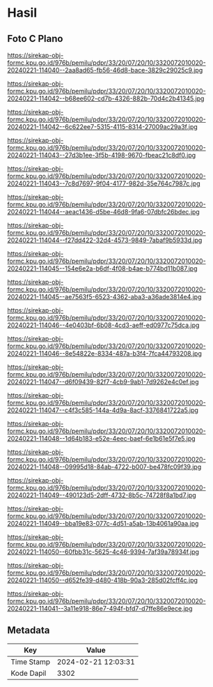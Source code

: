 # Hasil

## Foto C Plano

https://sirekap-obj-formc.kpu.go.id/976b/pemilu/pdpr/33/20/07/20/10/3320072010020-20240221-114040--2aa8ad65-fb56-46d8-bace-3829c29025c9.jpg

https://sirekap-obj-formc.kpu.go.id/976b/pemilu/pdpr/33/20/07/20/10/3320072010020-20240221-114042--b68ee602-cd7b-4326-882b-70d4c2b41345.jpg

https://sirekap-obj-formc.kpu.go.id/976b/pemilu/pdpr/33/20/07/20/10/3320072010020-20240221-114042--6c622ee7-5315-4115-8314-27009ac29a3f.jpg

https://sirekap-obj-formc.kpu.go.id/976b/pemilu/pdpr/33/20/07/20/10/3320072010020-20240221-114043--27d3b1ee-3f5b-4198-9670-fbeac21c8df0.jpg

https://sirekap-obj-formc.kpu.go.id/976b/pemilu/pdpr/33/20/07/20/10/3320072010020-20240221-114043--7c8d7697-9f04-4177-982d-35e764c7987c.jpg

https://sirekap-obj-formc.kpu.go.id/976b/pemilu/pdpr/33/20/07/20/10/3320072010020-20240221-114044--aeac1436-d5be-46d8-9fa6-07dbfc26bdec.jpg

https://sirekap-obj-formc.kpu.go.id/976b/pemilu/pdpr/33/20/07/20/10/3320072010020-20240221-114044--f27dd422-32d4-4573-9849-7abaf9b5933d.jpg

https://sirekap-obj-formc.kpu.go.id/976b/pemilu/pdpr/33/20/07/20/10/3320072010020-20240221-114045--154e6e2a-b6df-4f08-b4ae-b774bd11b087.jpg

https://sirekap-obj-formc.kpu.go.id/976b/pemilu/pdpr/33/20/07/20/10/3320072010020-20240221-114045--ae7563f5-6523-4362-aba3-a36ade3814e4.jpg

https://sirekap-obj-formc.kpu.go.id/976b/pemilu/pdpr/33/20/07/20/10/3320072010020-20240221-114046--4e0403bf-6b08-4cd3-aeff-ed0977c75dca.jpg

https://sirekap-obj-formc.kpu.go.id/976b/pemilu/pdpr/33/20/07/20/10/3320072010020-20240221-114046--8e54822e-8334-487a-b3f4-7fca44793208.jpg

https://sirekap-obj-formc.kpu.go.id/976b/pemilu/pdpr/33/20/07/20/10/3320072010020-20240221-114047--d6f09439-82f7-4cb9-9ab1-7d9262e4c0ef.jpg

https://sirekap-obj-formc.kpu.go.id/976b/pemilu/pdpr/33/20/07/20/10/3320072010020-20240221-114047--c4f3c585-144a-4d9a-8acf-3376841722a5.jpg

https://sirekap-obj-formc.kpu.go.id/976b/pemilu/pdpr/33/20/07/20/10/3320072010020-20240221-114048--1d64b183-e52e-4eec-baef-6e1b61e5f7e5.jpg

https://sirekap-obj-formc.kpu.go.id/976b/pemilu/pdpr/33/20/07/20/10/3320072010020-20240221-114048--09995d18-84ab-4722-b007-be478fc09f39.jpg

https://sirekap-obj-formc.kpu.go.id/976b/pemilu/pdpr/33/20/07/20/10/3320072010020-20240221-114049--490123d5-2dff-4732-8b5c-74728f8a1bd7.jpg

https://sirekap-obj-formc.kpu.go.id/976b/pemilu/pdpr/33/20/07/20/10/3320072010020-20240221-114049--bba19e83-077c-4d51-a5ab-13b4061a90aa.jpg

https://sirekap-obj-formc.kpu.go.id/976b/pemilu/pdpr/33/20/07/20/10/3320072010020-20240221-114050--60fbb31c-5625-4c46-9394-7af39a78934f.jpg

https://sirekap-obj-formc.kpu.go.id/976b/pemilu/pdpr/33/20/07/20/10/3320072010020-20240221-114050--d652fe39-d480-418b-90a3-285d02fcff4c.jpg

https://sirekap-obj-formc.kpu.go.id/976b/pemilu/pdpr/33/20/07/20/10/3320072010020-20240221-114041--3a11e918-86e7-494f-bfd7-d7ffe86e9ece.jpg


## Metadata

| Key        | Value               |
| ---------- | ------------------- |
| Time Stamp | 2024-02-21 12:03:31 |
| Kode Dapil | 3302                |



